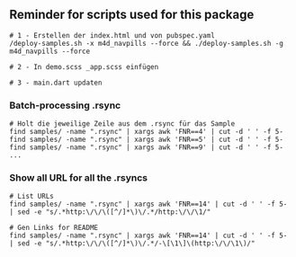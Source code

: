 ## Reminder for scripts used for this package

    # 1 - Erstellen der index.html und von pubspec.yaml
    /deploy-samples.sh -x m4d_navpills --force && ./deploy-samples.sh -g m4d_navpills --force
    
    # 2 - In demo.scss _app.scss einfügen
    
    # 3 - main.dart updaten 
    
### Batch-processing .rsync

    # Holt die jeweilige Zeile aus dem .rsync für das Sample
    find samples/ -name ".rsync" | xargs awk 'FNR==4' | cut -d ' ' -f 5-    
    find samples/ -name ".rsync" | xargs awk 'FNR==5' | cut -d ' ' -f 5-
    find samples/ -name ".rsync" | xargs awk 'FNR==9' | cut -d ' ' -f 5-
    ...    
    
### Show all URL for all the .rsyncs

    # List URLs
    find samples/ -name ".rsync" | xargs awk 'FNR==14' | cut -d ' ' -f 5- | sed -e "s/.*http:\/\/\([^/]*\)\/.*/http:\/\/\1/"
    
    # Gen Links for README
    find samples/ -name ".rsync" | xargs awk 'FNR==14' | cut -d ' ' -f 5- | sed -e "s/.*http:\/\/\([^/]*\)\/.*/-\[\1\]\(http:\/\/\1\)/"        
